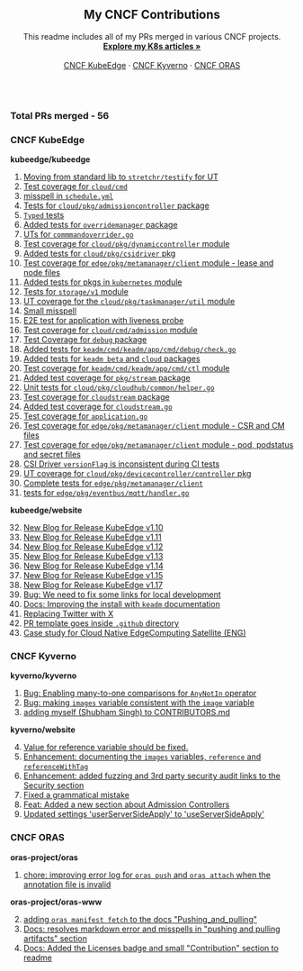 <div align="center">

  <h2 align="center">My CNCF Contributions</h2>

  <p align="center">
    This readme includes all of my PRs merged in various CNCF projects.
    <br />
    <a href="https://github.com/1Shubham7/Kubernetes-Articles/blob/main/Kubernetes-Articles.md"><strong>Explore my K8s articles »</strong></a>
    <br />
    <br />
    <a href="https://github.com/kubeedge/">CNCF KubeEdge</a>
    ·
    <a href="https://github.com/kyverno/">CNCF Kyverno</a>
    ·
    <a href="https://github.com/oras-project/">CNCF ORAS</a>
  </p>
</div>

<br>
<br>

### Total PRs merged - 56

### CNCF KubeEdge

**kubeedge/kubeedge**

1. [Moving from standard lib to `stretchr/testify` for UT](https://github.com/kubeedge/kubeedge/pull/5837)
2. [Test coverage for `cloud/cmd`](https://github.com/kubeedge/kubeedge/pull/5827)
3. [misspell in `schedule.yml`](https://github.com/kubeedge/kubeedge/pull/5814)
4. [Tests for `cloud/pkg/admissioncontroller` package](https://github.com/kubeedge/kubeedge/pull/5813)
5. [`Typed` tests](https://github.com/kubeedge/kubeedge/pull/5812)
6. [Added tests for `overridemanager` package](https://github.com/kubeedge/kubeedge/pull/5810)
7. [UTs for `commmandoverrider.go`](https://github.com/kubeedge/kubeedge/pull/5809)
8. [Test coverage for `cloud/pkg/dynamiccontroller` module](https://github.com/kubeedge/kubeedge/pull/5803)
9. [Added tests for `cloud/pkg/csidriver` pkg](https://github.com/kubeedge/kubeedge/pull/5795)
10. [Test coverage for `edge/pkg/metamanager/client` module - lease and node files](https://github.com/kubeedge/kubeedge/pull/5780)
11. [Added tests for pkgs in `kubernetes` module](https://github.com/kubeedge/kubeedge/pull/5778)
12. [Tests for `storage/v1` module](https://github.com/kubeedge/kubeedge/pull/5763)
13. [UT coverage for the `cloud/pkg/taskmanager/util` module](https://github.com/kubeedge/kubeedge/pull/5751)
14. [Small misspell](https://github.com/kubeedge/kubeedge/pull/5742)
15. [E2E test for application with liveness probe](https://github.com/kubeedge/kubeedge/pull/5741)
16. [Test coverage for `cloud/cmd/admission` module](https://github.com/kubeedge/kubeedge/pull/5723)
17. [Test Coverage for `debug` package](https://github.com/kubeedge/kubeedge/pull/5708)
18. [Added tests for `keadm/cmd/keadm/app/cmd/debug/check.go`](https://github.com/kubeedge/kubeedge/pull/5700)
19. [Added tests for `keadm beta` and `cloud` packages](https://github.com/kubeedge/kubeedge/pull/5695)
20. [Test coverage for `keadm/cmd/keadm/app/cmd/ctl` module](https://github.com/kubeedge/kubeedge/pull/5693)
21. [Added test coverage for `pkg/stream` package](https://github.com/kubeedge/kubeedge/pull/5690)
22. [Unit tests for `cloud/pkg/cloudhub/common/helper.go`](https://github.com/kubeedge/kubeedge/pull/5687)
23. [Test coverage for `cloudstream` package](https://github.com/kubeedge/kubeedge/pull/5684)
24. [Added test coverage for `cloudstream.go`](https://github.com/kubeedge/kubeedge/pull/5682)
25. [Test coverage for `application.go`](https://github.com/kubeedge/kubeedge/pull/5675)
26. [Test coverage for `edge/pkg/metamanager/client` module - CSR and CM files](https://github.com/kubeedge/kubeedge/pull/5757)
27. [Test coverage for `edge/pkg/metamanager/client` module - pod, podstatus and secret files](https://github.com/kubeedge/kubeedge/pull/5905)
28. [CSI Driver `versionFlag` is inconsistent during CI tests](https://github.com/kubeedge/kubeedge/pull/5928)
29. [UT coverage for `cloud/pkg/devicecontroller/controller` pkg](https://github.com/kubeedge/kubeedge/pull/5970)
30. [Complete tests for `edge/pkg/metamanager/client`](https://github.com/kubeedge/kubeedge/pull/5926)
31. [tests for `edge/pkg/eventbus/mqtt/handler.go`](https://github.com/kubeedge/kubeedge/pull/6021)

**kubeedge/website**

32. [New Blog for Release KubeEdge v1.10](https://github.com/kubeedge/website/pull/535)
33. [New Blog for Release KubeEdge v1.11](https://github.com/kubeedge/website/pull/538)
34. [New Blog for Release KubeEdge v1.12](https://github.com/kubeedge/website/pull/539)
35. [New Blog for Release KubeEdge v1.13](https://github.com/kubeedge/website/pull/542)
36. [New Blog for Release KubeEdge v1.14](https://github.com/kubeedge/website/pull/541)
37. [New Blog for Release KubeEdge v1.15](https://github.com/kubeedge/website/pull/579)
38. [New Blog for Release KubeEdge v1.17](https://github.com/kubeedge/website/pull/534)
39. [Bug: We need to fix some links for local development](https://github.com/kubeedge/website/pull/567)
40. [Docs: Improving the install with `keadm` documentation](https://github.com/kubeedge/website/pull/544)
41. [Replacing Twitter with X](https://github.com/kubeedge/website/pull/543)
42. [PR template goes inside `.github` directory](https://github.com/kubeedge/website/pull/537)
43. [Case study for Cloud Native EdgeComputing Satellite (ENG)](https://github.com/kubeedge/website/pull/655)
    

### CNCF Kyverno

**kyverno/kyverno**

1. [Bug: Enabling many-to-one comparisons for `AnyNotIn` operator](https://github.com/kyverno/kyverno/pull/9462)
2. [Bug: making `images` variable consistent with the `image` variable](https://github.com/kyverno/kyverno/pull/9147)
3. [adding myself (Shubham Singh) to CONTRIBUTORS.md](https://github.com/kyverno/kyverno/pull/10149)

**kyverno/website**

4. [Value for reference variable should be fixed.](https://github.com/kyverno/website/pull/1176)
5. [Enhancement: documenting the `images` variables, `reference` and `referenceWithTag`](https://github.com/kyverno/website/pull/1162)
6. [Enhancement: added fuzzing and 3rd party security audit links to the Security section](https://github.com/kyverno/website/pull/1111)
7. [Fixed a grammatical mistake](https://github.com/kyverno/website/pull/1108)
8. [Feat: Added a new section about Admission Controllers](https://github.com/kyverno/website/pull/1086)
9. [Updated settings 'userServerSideApply' to 'useServerSideApply'](https://github.com/kyverno/website/pull/1085)

### CNCF ORAS

**oras-project/oras**

1. [chore: improving error log for `oras push` and `oras attach` when the annotation file is invalid](https://github.com/oras-project/oras/pull/1026)

**oras-project/oras-www**

2. [adding `oras manifest fetch` to the docs "Pushing_and_pulling"](https://github.com/oras-project/oras-www/pull/241)
3. [Docs: resolves markdown error and misspells in "pushing and pulling artifacts" section](https://github.com/oras-project/oras-www/pull/230)
4. [Docs: Added the Licenses badge and small "Contribution" section to readme](https://github.com/oras-project/oras-www/pull/214)
